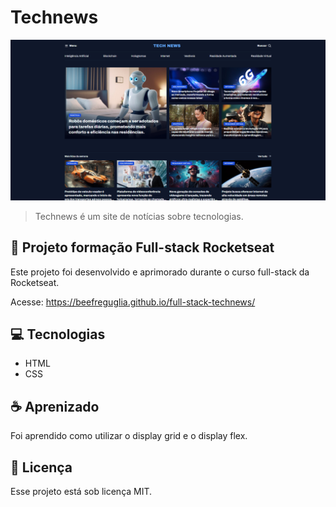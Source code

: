 # Technews

<img src="./assets/desktop.png" alt="desktop">

> Technews é um site de notícias sobre tecnologias.


## 🚀 Projeto formação Full-stack Rocketseat

Este projeto foi desenvolvido e aprimorado durante o curso full-stack da Rocketseat.

Acesse:
https://beefreguglia.github.io/full-stack-technews/

## 💻 Tecnologias

- HTML
- CSS

## ☕ Aprenizado

Foi aprendido como utilizar o display grid e o display flex.

## 📝 Licença

Esse projeto está sob licença MIT.
